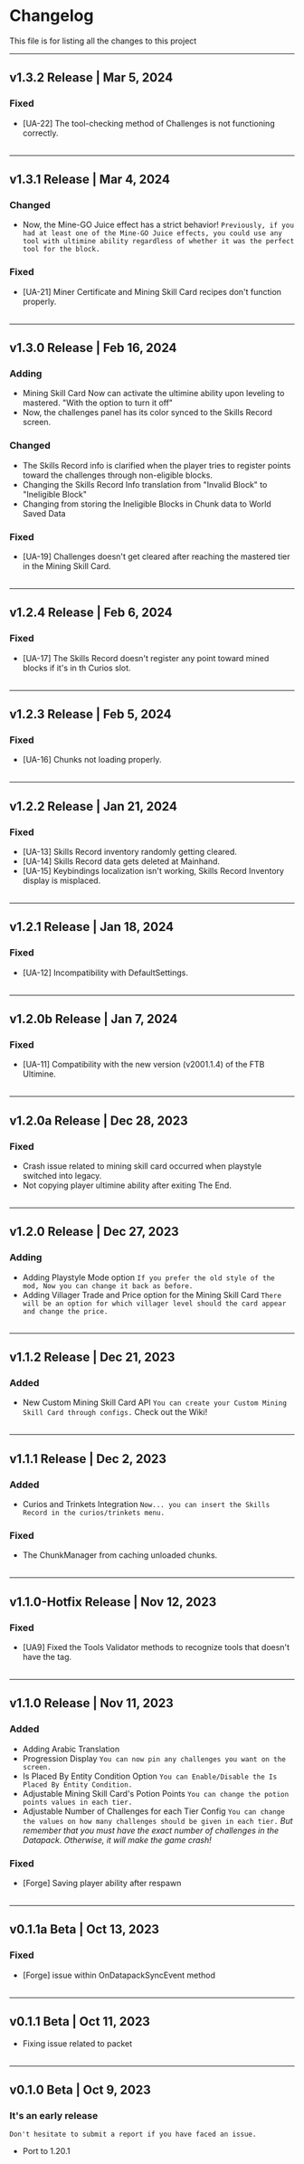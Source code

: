 # Changelog
This file is for listing all the changes to this project
<hr>

## v1.3.2 Release | Mar 5, 2024
### Fixed
- [UA-22] The tool-checking method of Challenges is not functioning correctly.
  <br></br>
<hr>

## v1.3.1 Release | Mar 4, 2024
### Changed
- Now, the Mine-GO Juice effect has a strict behavior! `Previously, if you had at least one of the Mine-GO Juice effects, you could use any tool with ultimine ability regardless of whether it was the perfect tool for the block.`
### Fixed
- [UA-21] Miner Certificate and Mining Skill Card recipes don't function properly.
  <br></br>
<hr>

## v1.3.0 Release | Feb 16, 2024
### Adding
- Mining Skill Card Now can activate the ultimine ability upon leveling to mastered. "With the option to turn it off"
- Now, the challenges panel has its color synced to the Skills Record screen.
### Changed
- The Skills Record info is clarified when the player tries to register points toward the challenges through non-eligible blocks.
- Changing the Skills Record Info translation from "Invalid Block" to "Ineligible Block"
- Changing from storing the Ineligible Blocks in Chunk data to World Saved Data
### Fixed
- [UA-19] Challenges doesn't get cleared after reaching the mastered tier in the Mining Skill Card.
  <br></br>
<hr>

## v1.2.4 Release | Feb 6, 2024
### Fixed
- [UA-17] The Skills Record doesn't register any point toward mined blocks if it's in th Curios slot.
  <br></br>
<hr>

## v1.2.3 Release | Feb 5, 2024
### Fixed
- [UA-16] Chunks not loading properly.
  <br></br>
<hr>

## v1.2.2 Release | Jan 21, 2024
### Fixed
- [UA-13] Skills Record inventory randomly getting cleared.
- [UA-14] Skills Record data gets deleted at Mainhand.
- [UA-15] Keybindings localization isn't working, Skills Record Inventory display is misplaced.
  <br></br>
<hr>

## v1.2.1 Release | Jan 18, 2024
### Fixed
- [UA-12] Incompatibility with DefaultSettings.
  <br></br>
<hr>

## v1.2.0b Release | Jan 7, 2024
### Fixed
- [UA-11] Compatibility with the new version (v2001.1.4) of the FTB Ultimine.
  <br></br>
<hr>

## v1.2.0a Release | Dec 28, 2023
### Fixed
- Crash issue related to mining skill card occurred when playstyle switched into legacy.
- Not copying player ultimine ability after exiting The End.
  <br></br>
<hr>

## v1.2.0 Release | Dec 27, 2023
### Adding
- Adding Playstyle Mode option `If you prefer the old style of the mod, Now you can change it back as before.`
- Adding Villager Trade and Price option for the Mining Skill Card `There will be an option for which villager level should the card appear and change the price.`
  <br></br>
<hr>

## v1.1.2 Release | Dec 21, 2023
### Added
- New Custom Mining Skill Card API `You can create your Custom Mining Skill Card through configs.` Check out the Wiki!
  <br></br>
<hr>

## v1.1.1 Release | Dec 2, 2023
### Added
- Curios and Trinkets Integration `Now... you can insert the Skills Record in the curios/trinkets menu.`
### Fixed
- The ChunkManager from caching unloaded chunks.
  <br></br>
<hr>

## v1.1.0-Hotfix Release | Nov 12, 2023
### Fixed
- [UA9] Fixed the Tools Validator methods to recognize tools that doesn't have the tag.
  <br></br>
<hr>

## v1.1.0 Release | Nov 11, 2023
### Added
- Adding Arabic Translation
- Progression Display `You can now pin any challenges you want on the screen.`
- Is Placed By Entity Condition Option `You can Enable/Disable the Is Placed By Entity Condition.`
- Adjustable Mining Skill Card's Potion Points `You can change the potion points values in each tier.`
- Adjustable Number of Challenges for each Tier Config `You can change the values on how many challenges should be given in each tier.`
  *But remember that you must have the exact number of challenges in the Datapack. Otherwise, it will make the game crash!*
### Fixed
- [Forge] Saving player ability after respawn
  <br></br>
<hr>

## v0.1.1a Beta | Oct 13, 2023
### Fixed
- [Forge] issue within OnDatapackSyncEvent method
  <br></br>
<hr>

## v0.1.1 Beta | Oct 11, 2023
- Fixing issue related to packet
  <br></br>
<hr>

## v0.1.0 Beta | Oct 9, 2023
### It's an early release
`Don't hesitate to submit a report if you have faced an issue.`
- Port to 1.20.1